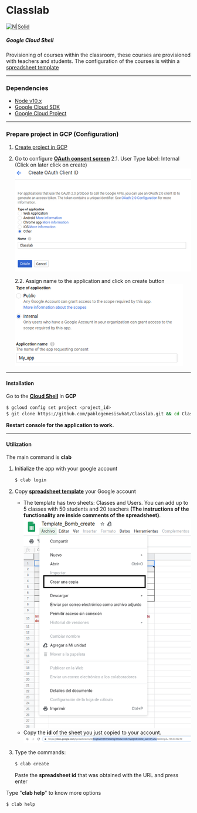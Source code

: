 # Classlab

[![N|Solid](https://edvolution.io/wp-content/uploads/2019/11/cropped-edvolution-3-201x62.png)](https://edvolution.io/#contacto)

##### Google Cloud Shell
Provisioning of courses within the classroom, these courses are provisioned with teachers and students. The configuration of the courses is within a [spreadsheet template](https://docs.google.com/spreadsheets/d/1Ug6ud1PKYWWHgiYCGGrrX3b7GpQ7dHiWW_oLFHP-uAc/edit?usp=sharing)

---
### Dependencies

  - [Node v10.x](https://github.com/nodesource/distributions/blob/master/README.md)
  - [Google Cloud SDK](https://cloud.google.com/sdk/docs/downloads-interactive?hl=es-419)
  - [Google Cloud Project](https://console.cloud.google.com)

---
### Prepare project in GCP (Configuration)

1. [Create project in GCP](https://console.cloud.google.com/projectcreate)
2. Go to configure **[OAuth consent screen](https://console.cloud.google.com/apis/credentials/consent)**
    2.1. User Type label: Internal (Click on later click on create)
    ![](https://raw.githubusercontent.com/pablogenesiswhat/Classlab/master/IMG/OAuth_client.PNG)

    2.2. Assign name to the application and click on create button
    ![](https://raw.githubusercontent.com/pablogenesiswhat/Classlab/master/IMG/userType_appName.PNG)

---
#### Installation
Go to the **[Cloud Shell](https://ssh.cloud.google.com/cloudshell/editor)** in **GCP**
```sh
$ gcloud config set project <project_id>
$ git clone https://github.com/pablogenesiswhat/Classlab.git && cd Classlab && ./install.sh
```
**Restart console for the application to work.**

---
#### Utilization

The main command is **clab**
1. Initialize the app with your google account
    ```sh
    $ clab login
    ```
2. Copy **[spreadsheet template](https://docs.google.com/spreadsheets/d/1Ug6ud1PKYWWHgiYCGGrrX3b7GpQ7dHiWW_oLFHP-uAc/edit?usp=sharing)** your Google account
    - The template has two sheets: Classes and Users. You can add up to 5 classes with 50 students and 20 teachers **(The instructions of the functionality are inside comments of the spreadsheet)**.
    ![](https://raw.githubusercontent.com/pablogenesiswhat/Classlab/master/IMG/copy_template.png)
    - Copy the **id** of the sheet you just copied to your account.
    ![](https://raw.githubusercontent.com/pablogenesiswhat/Classlab/master/IMG/id_spreadsheet.PNG)

3. Type the commands:
    ```sh
    $ clab create
    ```
    Paste the **spreadsheet id** that was obtained with the URL and press enter

Type "**clab help**" to know more options
```sh
$ clab help
```
